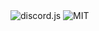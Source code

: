 <a>
      <img src="https://img.shields.io/badge/discord-js-ff7700.svg" alt="discord.js">
  </a>

<a>
<img src="https://img.shields.io/github/license/TheHellCat0/discord-shuka-bot?style=flat-square" alt="MIT">
</a>
